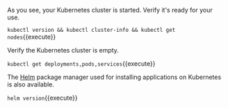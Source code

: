 As you see, your Kubernetes cluster is started. Verify it's ready for your use.

`kubectl version && kubectl cluster-info && kubectl get nodes`{{execute}}

Verify the Kubernetes cluster is empty.

`kubectl get deployments,pods,services`{{execute}}

The [Helm](https://helm.sh/) package manager used for installing applications on Kubernetes is also available.

`helm version`{{execute}}
